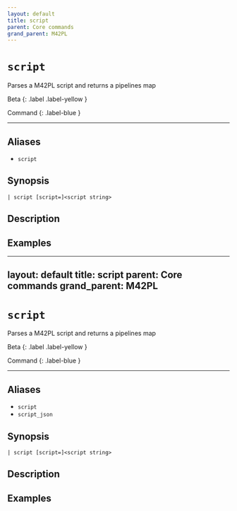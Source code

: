 ```yaml
---
layout: default
title: script
parent: Core commands
grand_parent: M42PL
---
```


# `script`

Parses a M42PL script and returns a pipelines map

Beta
{: .label .label-yellow }

Command
{: .label-blue }

---


## Aliases

* `script`

## Synopsis

```shell
| script [script=]<script string>
```

## Description

## Examples

---
layout: default
title: script
parent: Core commands
grand_parent: M42PL
---

# `script`

Parses a M42PL script and returns a pipelines map

Beta
{: .label .label-yellow }

Command
{: .label-blue }

---


## Aliases

* `script`
* `script_json`

## Synopsis

```shell
| script [script=]<script string>
```

## Description

## Examples

